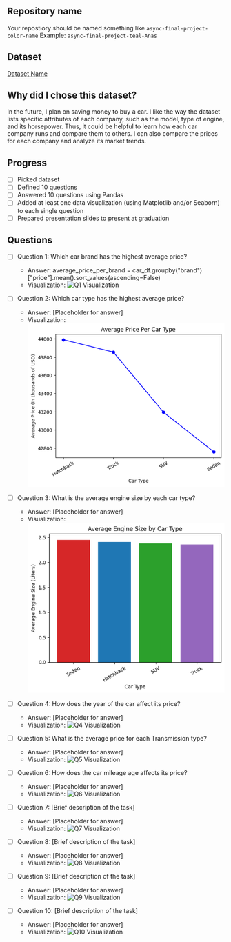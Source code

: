 ## Repository name
Your repostiory should be named something like `async-final-project-color-name`
Example: `async-final-project-teal-Anas`


## Dataset
[Dataset Name](https://www.kaggle.com/datasets/abdulwadood11220/car-dataset-for-price-prediction-2000-rows)

## Why did I chose this dataset?

 In the future, I plan on saving money to buy a car. I like the way the dataset lists specific attributes of each company, such as the model, type of engine, and its horsepower. Thus, it could be helpful to learn how each car company runs and compare them to others. I can also compare the prices for each company and analyze its market trends.

## Progress
- [ ] Picked dataset
- [ ] Defined 10 questions
- [ ] Answered 10 questions using Pandas
- [ ] Added at least one data visualization (using Matplotlib and/or Seaborn) to each single question
- [ ] Prepared presentation slides to present at graduation

## Questions
- [ ] Question 1: Which car brand has the highest average price?
  - Answer: average_price_per_brand = car_df.groupby("brand")["price"].mean().sort_values(ascending=False)
  - Visualization: ![Q1 Visualization](image.png)

- [ ] Question 2: Which car type has the highest average price?
  - Answer: [Placeholder for answer]
  - Visualization: ![Q2 Visualization](image-2.png)

- [ ] Question 3: What is the average engine size by each car type?
  - Answer: [Placeholder for answer]
  - Visualization: ![Q3 Visualization](image-3.png)

- [ ] Question 4: How does the year of the car affect its price?
  - Answer: [Placeholder for answer]
  - Visualization: ![Q4 Visualization](image.png)

- [ ] Question 5: What is the average price for each Transmission type?
  - Answer: [Placeholder for answer]
  - Visualization: ![Q5 Visualization](image.png)

- [ ] Question 6: How does the car mileage age affects its price?
  - Answer: [Placeholder for answer]
  - Visualization: ![Q6 Visualization](image.png)

- [ ] Question 7: [Brief description of the task]
  - Answer: [Placeholder for answer]
  - Visualization: ![Q7 Visualization](https://example.com/path-to-image-7.png)

- [ ] Question 8: [Brief description of the task]
  - Answer: [Placeholder for answer]
  - Visualization: ![Q8 Visualization](https://example.com/path-to-image-8.png)

- [ ] Question 9: [Brief description of the task]
  - Answer: [Placeholder for answer]
  - Visualization: ![Q9 Visualization](https://example.com/path-to-image-9.png)

- [ ] Question 10: [Brief description of the task]
  - Answer: [Placeholder for answer]
  - Visualization: ![Q10 Visualization](https://example.com/path-to-image-10.png)
